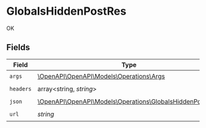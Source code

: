 # GlobalsHiddenPostRes

OK


## Fields

| Field                                                                                                        | Type                                                                                                         | Required                                                                                                     | Description                                                                                                  |
| ------------------------------------------------------------------------------------------------------------ | ------------------------------------------------------------------------------------------------------------ | ------------------------------------------------------------------------------------------------------------ | ------------------------------------------------------------------------------------------------------------ |
| `args`                                                                                                       | [\OpenAPI\OpenAPI\Models\Operations\Args](../../Models/Operations/Args.md)                                   | :heavy_check_mark:                                                                                           | N/A                                                                                                          |
| `headers`                                                                                                    | array<string, *string*>                                                                                      | :heavy_check_mark:                                                                                           | N/A                                                                                                          |
| `json`                                                                                                       | [\OpenAPI\OpenAPI\Models\Operations\GlobalsHiddenPostJson](../../Models/Operations/GlobalsHiddenPostJson.md) | :heavy_check_mark:                                                                                           | N/A                                                                                                          |
| `url`                                                                                                        | *string*                                                                                                     | :heavy_check_mark:                                                                                           | N/A                                                                                                          |
